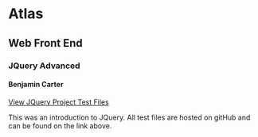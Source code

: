 # Atlas
## Web Front End
### JQuery Advanced
#### Benjamin Carter

[View JQuery Project Test Files](https://bcart01v.github.io/atlas-web_front_end/)

This was an introduction to JQuery. All test files are hosted on gitHub and can be found on the link above.